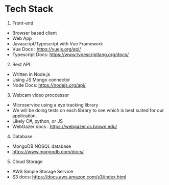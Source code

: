 # Tech Stack
1. Front-end  
- Browser based client
- Web App
- Javascript/Typescript with Vue Framework
- Vue Docs : https://vuejs.org/api/
- Typescript Docs: https://www.typescriptlang.org/docs/
2. Rest API
- Written in Node.js
- Using JS Mongo connector
- Node Docs: https://nodejs.org/api/ 
3. Webcam video proccessor
- Microservice using a eye tracking library
- We will be doing tests on each library to see which is best suited for our application.
- Likely C#, python, or JS
- WebGazer docs : https://webgazer.cs.brown.edu/ 
4. Database
- MongoDB NOSQL database
- https://www.mongodb.com/docs/
5. Cloud Storage
- AWS Simple Storage Service
- S3 docs: https://docs.aws.amazon.com/s3/index.html